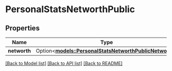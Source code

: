 # PersonalStatsNetworthPublic

## Properties

Name | Type | Description | Notes
------------ | ------------- | ------------- | -------------
**networth** | Option<[**models::PersonalStatsNetworthPublicNetworth**](PersonalStatsNetworthPublic_networth.md)> |  | [optional]

[[Back to Model list]](../README.md#documentation-for-models) [[Back to API list]](../README.md#documentation-for-api-endpoints) [[Back to README]](../README.md)


